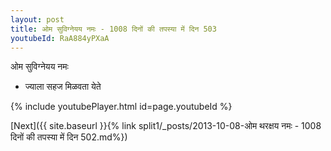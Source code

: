 ```yaml
---
layout: post
title: ओम सुविग्नेयय नमः - 1008 दिनों की तपस्या में दिन 503
youtubeId: RaA884yPXaA
---
```

 
 
 ओम सुविग्नेयय नमः  
 
 -  ज्याला सहज मिळवता येते 
 
  
 
  
 
 
 
 
 
 


{% include youtubePlayer.html id=page.youtubeId %}
 
[Next]({{ site.baseurl }}{% link  split1/_posts/2013-10-08-ओम थरक्षय नमः - 1008 दिनों की तपस्या में दिन 502.md%})
 
